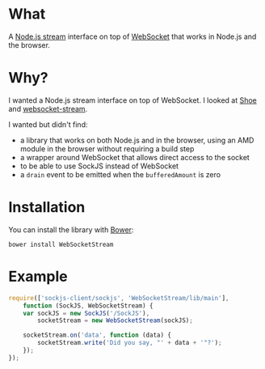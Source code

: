 # What

A [Node.js stream](http://nodejs.org/api/stream.html) interface on top of
[WebSocket](http://www.w3.org/TR/websockets/) that works in Node.js and the
browser.

# Why?

I wanted a Node.js stream interface on top of WebSocket.  I looked at
[Shoe](https://github.com/substack/shoe) and
[websocket-stream](https://github.com/maxogden/websocket-stream).

I wanted but didn't find:

* a library that works on both Node.js and in the browser, using an AMD module
in the browser without requiring a build step
* a wrapper around WebSocket that allows direct access to the socket
* to be able to use SockJS instead of WebSocket
* a `drain` event to be emitted when the `bufferedAmount` is zero

# Installation

You can install the library with [Bower](http://twitter.github.com/bower/):

`bower install WebSocketStream`

# Example

```JavaScript
require(['sockjs-client/sockjs', 'WebSocketStream/lib/main'],
    function (SockJS, WebSocketStream) {
    var sockJS = new SockJS('/SockJS'),
        socketStream = new WebSocketStream(sockJS);

    socketStream.on('data', function (data) {
        socketStream.write('Did you say, "' + data + '"?');
    });
});
```
